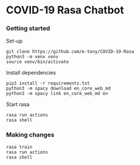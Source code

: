 # COVID-19 Rasa Chatbot


### Getting started

Set-up
```
git clone https://github.com/e-tony/COVID-19-Rasa
python3 -m venv venv
source venv/bin/activate
```

Install dependencies
```
pip3 install -r requirements.txt
python3 -m spacy download en_core_web_md
python3 -m spacy link en_core_web_md en
```


Start rasa
```
rasa run actions
rasa shell
```

### Making changes
```
rasa train
rasa run actions
rasa shell
```
